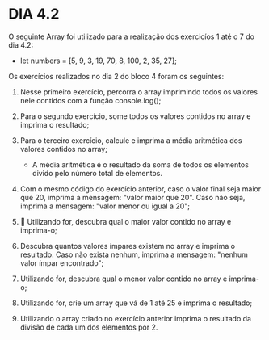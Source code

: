 # DIA 4.2

O seguinte Array foi utilizado para a realização dos exercicíos 1 até o 7 do dia 4.2:
 * let numbers = [5, 9, 3, 19, 70, 8, 100, 2, 35, 27];

Os exercícios realizados no dia 2 do bloco 4 foram os seguintes:

1. Nesse primeiro exercício, percorra o array imprimindo todos os valores nele contidos com a função console.log();

2. Para o segundo exercício, some todos os valores contidos no array e imprima o resultado;

3. Para o terceiro exercício, calcule e imprima a média aritmética dos valores contidos no array;
    * A média aritmética é o resultado da soma de todos os elementos divido pelo número total de elementos.
  
4. Com o mesmo código do exercício anterior, caso o valor final seja maior que 20, imprima a mensagem: "valor maior que 20". Caso não seja, imprima a mensagem: "valor menor ou igual a 20";

5. 🚀 Utilizando for, descubra qual o maior valor contido no array e imprima-o;

6. Descubra quantos valores ímpares existem no array e imprima o resultado. Caso não exista nenhum, imprima a mensagem: "nenhum valor ímpar encontrado";
  
7. Utilizando for, descubra qual o menor valor contido no array e imprima-o;
  
8. Utilizando for, crie um array que vá de 1 até 25 e imprima o resultado;
    
9. Utilizando o array criado no exercício anterior imprima o resultado da divisão de cada um dos elementos por 2.
